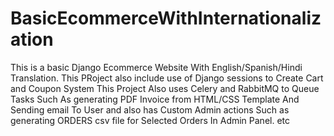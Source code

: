 # BasicEcommerceWithInternationalization

This is a basic Django Ecommerce Website With English/Spanish/Hindi Translation. This PRoject also include use of Django sessions to Create Cart and Coupon System
This Project Also uses Celery and RabbitMQ to Queue Tasks Such As generating PDF Invoice from HTML/CSS Template And Sending email To User and also has Custom Admin actions 
Such as generating ORDERS csv file for Selected Orders In Admin Panel. etc
